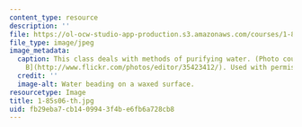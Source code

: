 ```yaml
---
content_type: resource
description: ''
file: https://ol-ocw-studio-app-production.s3.amazonaws.com/courses/1-85-water-and-wastewater-treatment-engineering-spring-2006/fb29eba7cb1409943f4be6fb6a728cb8_1-85s06-th.jpg
file_type: image/jpeg
image_metadata:
  caption: This class deals with methods of purifying water. (Photo courtesy of [Editor
    B](http://www.flickr.com/photos/editor/35423412/). Used with permission.)
  credit: ''
  image-alt: Water beading on a waxed surface.
resourcetype: Image
title: 1-85s06-th.jpg
uid: fb29eba7-cb14-0994-3f4b-e6fb6a728cb8
---
```

